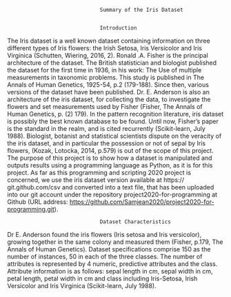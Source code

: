                                     
                                  Summary of the Iris Dataset


                                  Introduction

The Iris dataset is a well known dataset containing information on three different types of Iris flowers: the Irish Setosa, Iris Versicolor and Iris Virginica (Schutten, Wiering, 2016, 2). Ronald .A. Fisher is the principal architecture of the dataset. The British statistician and biologist published the dataset for the first time in 1936, in his work: The Use of multiple measurements in taxonomic problems. This study is published in The Annals of Human Genetics, 1925-54, p.2 (179-188). Since then, various versions of the dataset have been published. Dr. E. Anderson is also an architecture of the iris dataset, for collecting the data, to investigate the flowers and set measurements used by Fisher (Fisher, The Annals of Human Genetics, p. (2) 179). In the pattern recognition literature, iris dataset is possibly the best known database to be found. Until now, Fisher’s paper is the standard in the realm, and is cited recurrently (Scikit-learn, July 1988). Biologist, botanist and statistical scientists dispute on the veracity of the iris dataset, and in particular the possession or not of sepal by Iris flowers, (Kozak, Lotocka, 2014, p.579) is out of the scope of this project. The purpose of this project is to show how a dataset is manipulated and outputs results using a programming language as Python, as it is for this project.   As far as this programming and scripting 2020 project is concerned, we use the iris dataset version available at https:// git.github.com/csv and converted into a text file, that has been uploaded into our git account under the repository project2020-for-programming at Github (URL address: https://github.com/Samjean2020/project2020-for-programming.git).

                                  Dataset Characteristics

Dr E. Anderson found the iris flowers (Iris setosa and Iris versicolor), growing together in the same colony and measured them (Fisher, p.179, The Annals of Human Genetics). Dataset specifications comprise 150 as the number of instances, 50 in each of the three classes. The number of attributes is represented by 4 numeric, predictive attributes and the class. Attribute information is as follows: sepal length in cm, sepal width in cm, petal length, petal width in cm and class including Iris-Setosa, Irish Versicolor and Iris Virginica (Scikit-learn, July 1988).

 
                           
                                    
                                    
                                    
                                    
                                    
                                    
                                    
                                    
                                    
                                    
                                    
                                    
                                    
                                    
                                    
                                    
